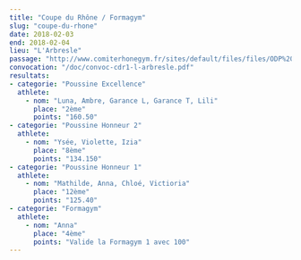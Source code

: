 ```yaml
---
title: "Coupe du Rhône / Formagym"
slug: "coupe-du-rhone"
date: 2018-02-03
end: 2018-02-04
lieu: "L'Arbresle"
passage: "http://www.comiterhonegym.fr/sites/default/files/files/ODP%20L'ARBRESLE%20GAF%20(6).pdf"
convocation: "/doc/convoc-cdr1-l-arbresle.pdf"
resultats:
- categorie: "Poussine Excellence"
  athlete:
    - nom: "Luna, Ambre, Garance L, Garance T, Lili"
      place: "2ème"
      points: "160.50"
- categorie: "Poussine Honneur 2"
  athlete:
    - nom: "Ysée, Violette, Izia"
      place: "8ème"
      points: "134.150"
- categorie: "Poussine Honneur 1"
  athlete:
    - nom: "Mathilde, Anna, Chloé, Victioria"
      place: "12ème"
      points: "125.40"
- categorie: "Formagym"
  athlete:
    - nom: "Anna"
      place: "4ème"
      points: "Valide la Formagym 1 avec 100"
---
```


